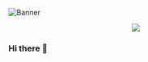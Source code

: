 ![Banner](https://github.com/ramankarki/ramankarki/blob/master/assets/banner.svg)

<!-- retro visitor counter -->
<p align="center"> 
  <img src="https://profile-counter.glitch.me/{user-name}/count.svg" />
</p>

### Hi there 👋
